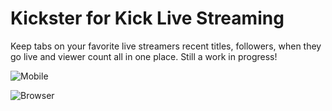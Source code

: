 # Kickster for Kick Live Streaming
Keep tabs on your favorite live streamers recent titles, followers, when they go live and viewer count all in one place. Still a work in progress!

![Mobile](https://github.com/r0nn13g/Kickster-for-kick-live-streaming/assets/86433181/c7a097da-491f-4611-a478-b47b310ffc45)

![Browser](https://github.com/r0nn13g/Kickster-for-kick-live-streaming/assets/86433181/cb33c5cb-315d-49dd-bc02-cca00c276557)
